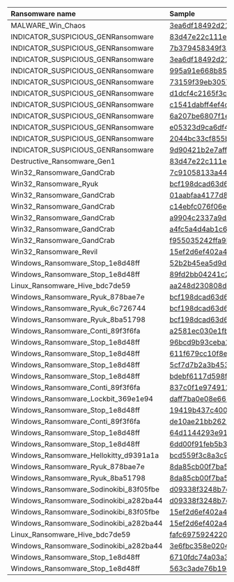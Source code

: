 | Ransomware name                        | Sample                                                                              |
|:---------------------------------------|:------------------------------------------------------------------------------------|
| MALWARE_Win_Chaos                      | [3ea6df18492d21811421659c4cf9b88e64c316f2bef8a19766b0c79012476cac.exe](bazaar-2023-08/3ea6df18492d21811421659c4cf9b88e64c316f2bef8a19766b0c79012476cac.exe) |
| INDICATOR_SUSPICIOUS_GENRansomware     | [83d47e22c111e450eded98abc855449cf42ec1916c9b92b47d18bd951b74b890.exe](bazaar-2023-08/83d47e22c111e450eded98abc855449cf42ec1916c9b92b47d18bd951b74b890.exe) |
| INDICATOR_SUSPICIOUS_GENRansomware     | [7b379458349f338d22093bb634b60b867d7fd1873cbd7c65c445f08e73cbb1f6.exe](bazaar-2023-08/7b379458349f338d22093bb634b60b867d7fd1873cbd7c65c445f08e73cbb1f6.exe) |
| INDICATOR_SUSPICIOUS_GENRansomware     | [3ea6df18492d21811421659c4cf9b88e64c316f2bef8a19766b0c79012476cac.exe](bazaar-2023-08/3ea6df18492d21811421659c4cf9b88e64c316f2bef8a19766b0c79012476cac.exe) |
| INDICATOR_SUSPICIOUS_GENRansomware     | [995a91e668b85a992c8a71aed191fa0fafa3b1606bf205bef93a2457786de555.exe](bazaar-2023-08/995a91e668b85a992c8a71aed191fa0fafa3b1606bf205bef93a2457786de555.exe) |
| INDICATOR_SUSPICIOUS_GENRansomware     | [73159f39eb305727b645fd77392deb7ad72687830cd20cc8f94db55bce8a85a6.exe](bazaar-2023-08/73159f39eb305727b645fd77392deb7ad72687830cd20cc8f94db55bce8a85a6.exe) |
| INDICATOR_SUSPICIOUS_GENRansomware     | [d1dcf4c2165f3cf5729ba76e1ee80f4709d8e7eca7a6c29ceffc5fc6b09660fe.exe](bazaar-2023-08/d1dcf4c2165f3cf5729ba76e1ee80f4709d8e7eca7a6c29ceffc5fc6b09660fe.exe) |
| INDICATOR_SUSPICIOUS_GENRansomware     | [c1541dabff4ef4cadea71595847685b69a3d61c0dc858357bcb9a275e12fc1f3.exe](bazaar-2023-08/c1541dabff4ef4cadea71595847685b69a3d61c0dc858357bcb9a275e12fc1f3.exe) |
| INDICATOR_SUSPICIOUS_GENRansomware     | [6a207be6807f1ea51f0bdeeb89e3ea4f0560f48f9b7ed3ed4ea68a212e2714ca.exe](bazaar-2023-08/6a207be6807f1ea51f0bdeeb89e3ea4f0560f48f9b7ed3ed4ea68a212e2714ca.exe) |
| INDICATOR_SUSPICIOUS_GENRansomware     | [e05323d9ca6df47d9add5b2f757ea2490ebd11dfe1b56b82a9e93ba9d814e162.exe](bazaar-2023-08/e05323d9ca6df47d9add5b2f757ea2490ebd11dfe1b56b82a9e93ba9d814e162.exe) |
| INDICATOR_SUSPICIOUS_GENRansomware     | [2044bc33cf855b4add30312da75ac8daa408197408da88ecd520d90bdef550ff.exe](bazaar-2023-08/2044bc33cf855b4add30312da75ac8daa408197408da88ecd520d90bdef550ff.exe) |
| INDICATOR_SUSPICIOUS_GENRansomware     | [9d90421b2e7afff3634a9b1590a165c07995d9e4f171e143c131d540147ec556.exe](bazaar-2023-08/9d90421b2e7afff3634a9b1590a165c07995d9e4f171e143c131d540147ec556.exe) |
| Destructive_Ransomware_Gen1            | [83d47e22c111e450eded98abc855449cf42ec1916c9b92b47d18bd951b74b890.exe](bazaar-2023-08/83d47e22c111e450eded98abc855449cf42ec1916c9b92b47d18bd951b74b890.exe) |
| Win32_Ransomware_GandCrab              | [7c91058133a449a21c3032d23853121b90fc990a8f5a33e8eb12497230a49399.exe](bazaar-2023-08/7c91058133a449a21c3032d23853121b90fc990a8f5a33e8eb12497230a49399.exe) |
| Win32_Ransomware_Ryuk                  | [bcf198dcad63d6b5498c5ec47b74ec71795cded5113ffeecb511f6f1fc63ab48.exe](bazaar-2023-08/bcf198dcad63d6b5498c5ec47b74ec71795cded5113ffeecb511f6f1fc63ab48.exe) |
| Win32_Ransomware_GandCrab              | [01aabfaa4177d8d4953a65e8c0d92df98d5eb9a3b8d557a369301660a252f550.exe](bazaar-2023-08/01aabfaa4177d8d4953a65e8c0d92df98d5eb9a3b8d557a369301660a252f550.exe) |
| Win32_Ransomware_GandCrab              | [c14ebfc076f06e2194587fd7246a520c648f78c4ed730be88c6f6deb0ae1f70a.exe](bazaar-2023-08/c14ebfc076f06e2194587fd7246a520c648f78c4ed730be88c6f6deb0ae1f70a.exe) |
| Win32_Ransomware_GandCrab              | [a9904c2337a9da922093cc51e185dc1ef2744db6ccacf46968b36698ce6a0f1d.exe](bazaar-2023-08/a9904c2337a9da922093cc51e185dc1ef2744db6ccacf46968b36698ce6a0f1d.exe) |
| Win32_Ransomware_GandCrab              | [a4fc5a4d4ab1c6834e63f2e3d7e9dcd5e874357c0cb5673215e97d67752b4a8f.exe](bazaar-2023-08/a4fc5a4d4ab1c6834e63f2e3d7e9dcd5e874357c0cb5673215e97d67752b4a8f.exe) |
| Win32_Ransomware_GandCrab              | [f955035242ffa9bde3904e1c51b491ba81b76e16e912c5ed292efcaf55b04c1b.exe](bazaar-2023-08/f955035242ffa9bde3904e1c51b491ba81b76e16e912c5ed292efcaf55b04c1b.exe) |
| Win32_Ransomware_Revil                 | [15ef2d6ef402a46165be39d9dbc0081cf28ebca0f407306dd80ac3a73a32c07b.exe](bazaar-2023-08/15ef2d6ef402a46165be39d9dbc0081cf28ebca0f407306dd80ac3a73a32c07b.exe) |
| Windows_Ransomware_Stop_1e8d48ff       | [52b2b45ea5d9d4871a9447c0f379ac85704447de2007b54073af0c30f7fbf488.exe](bazaar-2023-08/52b2b45ea5d9d4871a9447c0f379ac85704447de2007b54073af0c30f7fbf488.exe) |
| Windows_Ransomware_Stop_1e8d48ff       | [89fd2bb04241c20ad5c4b121ef76ad7bc562a88454406e7ee4a2eba7c7cb46c3.exe](bazaar-2023-08/89fd2bb04241c20ad5c4b121ef76ad7bc562a88454406e7ee4a2eba7c7cb46c3.exe) |
| Linux_Ransomware_Hive_bdc7de59         | [aa248d230808d4ec3ecaca3f4a05b405dfad6a34481903dc31c7d7ff6f137115.elf](bazaar-2023-08/aa248d230808d4ec3ecaca3f4a05b405dfad6a34481903dc31c7d7ff6f137115.elf) |
| Windows_Ransomware_Ryuk_878bae7e       | [bcf198dcad63d6b5498c5ec47b74ec71795cded5113ffeecb511f6f1fc63ab48.exe](bazaar-2023-08/bcf198dcad63d6b5498c5ec47b74ec71795cded5113ffeecb511f6f1fc63ab48.exe) |
| Windows_Ransomware_Ryuk_6c726744       | [bcf198dcad63d6b5498c5ec47b74ec71795cded5113ffeecb511f6f1fc63ab48.exe](bazaar-2023-08/bcf198dcad63d6b5498c5ec47b74ec71795cded5113ffeecb511f6f1fc63ab48.exe) |
| Windows_Ransomware_Ryuk_8ba51798       | [bcf198dcad63d6b5498c5ec47b74ec71795cded5113ffeecb511f6f1fc63ab48.exe](bazaar-2023-08/bcf198dcad63d6b5498c5ec47b74ec71795cded5113ffeecb511f6f1fc63ab48.exe) |
| Windows_Ransomware_Conti_89f3f6fa      | [a2581ec030e1fb08e26ddc61b11445286aaf7271932146e7e1442a49fff734de.exe](bazaar-2023-08/a2581ec030e1fb08e26ddc61b11445286aaf7271932146e7e1442a49fff734de.exe) |
| Windows_Ransomware_Stop_1e8d48ff       | [96bcd9b93ceba1b42e9bbbe07e20750ada32ac67a89e2bf6a4e01c9b161ca122.exe](bazaar-2023-08/96bcd9b93ceba1b42e9bbbe07e20750ada32ac67a89e2bf6a4e01c9b161ca122.exe) |
| Windows_Ransomware_Stop_1e8d48ff       | [611f679cc10f8ed05846a59c184c334363d770583f4e0e806bac21e51dbfb853.exe](bazaar-2023-08/611f679cc10f8ed05846a59c184c334363d770583f4e0e806bac21e51dbfb853.exe) |
| Windows_Ransomware_Stop_1e8d48ff       | [5cf7d7b2a3b453d04e0d30b3eb580cbb963939478fc1206496f619698fb63490.exe](bazaar-2023-08/5cf7d7b2a3b453d04e0d30b3eb580cbb963939478fc1206496f619698fb63490.exe) |
| Windows_Ransomware_Stop_1e8d48ff       | [bdebf6117d598f14d49d5348c8b7c0d622f0038523ee529154cceb5c4b39851b.exe](bazaar-2023-08/bdebf6117d598f14d49d5348c8b7c0d622f0038523ee529154cceb5c4b39851b.exe) |
| Windows_Ransomware_Conti_89f3f6fa      | [837c0f1e9749121e4f8204c2b5546964c10d4e3d85a514458c35cbc021762d5c.exe](bazaar-2023-08/837c0f1e9749121e4f8204c2b5546964c10d4e3d85a514458c35cbc021762d5c.exe) |
| Windows_Ransomware_Lockbit_369e1e94    | [daff7ba0e08e663f81f9b13a759221cb626b0e5cf45a6b17bb4d65663023cf78.exe](bazaar-2023-08/daff7ba0e08e663f81f9b13a759221cb626b0e5cf45a6b17bb4d65663023cf78.exe) |
| Windows_Ransomware_Stop_1e8d48ff       | [19419b437c400939e496ad97da0e268735aa3513d77dc378662efe36324bdea9.exe](bazaar-2023-08/19419b437c400939e496ad97da0e268735aa3513d77dc378662efe36324bdea9.exe) |
| Windows_Ransomware_Conti_89f3f6fa      | [de10ae21bb262728c616a707f90aa05088c9d8f2b810fc0f2fb1bddcf9aba938.exe](bazaar-2023-08/de10ae21bb262728c616a707f90aa05088c9d8f2b810fc0f2fb1bddcf9aba938.exe) |
| Windows_Ransomware_Stop_1e8d48ff       | [64d1144293e91b56860209f6f72b4b24ddfe5c32d4366f67684bc572350b30ea.exe](bazaar-2023-08/64d1144293e91b56860209f6f72b4b24ddfe5c32d4366f67684bc572350b30ea.exe) |
| Windows_Ransomware_Stop_1e8d48ff       | [6dd00f91feb5b3a755f3dee952d800d13544d451cedf6aca1eaee938d7afb030.exe](bazaar-2023-08/6dd00f91feb5b3a755f3dee952d800d13544d451cedf6aca1eaee938d7afb030.exe) |
| Windows_Ransomware_Hellokitty_d9391a1a | [bcd559f3c8a3c9b8887e1e2a8935fc373e17874729587f3a87fae4044ce23001.exe](bazaar-2023-08/bcd559f3c8a3c9b8887e1e2a8935fc373e17874729587f3a87fae4044ce23001.exe) |
| Windows_Ransomware_Ryuk_878bae7e       | [8da85cb00f7ba5e8c23b058d31a4b169c18936a8f7181015ce27e871d8b8cccd.exe](bazaar-2023-08/8da85cb00f7ba5e8c23b058d31a4b169c18936a8f7181015ce27e871d8b8cccd.exe) |
| Windows_Ransomware_Ryuk_8ba51798       | [8da85cb00f7ba5e8c23b058d31a4b169c18936a8f7181015ce27e871d8b8cccd.exe](bazaar-2023-08/8da85cb00f7ba5e8c23b058d31a4b169c18936a8f7181015ce27e871d8b8cccd.exe) |
| Windows_Ransomware_Sodinokibi_83f05fbe | [d09338f3248b7c43b4c58274d453732fca910a0cee2ca50a2b72fe0364fb615c.exe](bazaar-2023-08/d09338f3248b7c43b4c58274d453732fca910a0cee2ca50a2b72fe0364fb615c.exe) |
| Windows_Ransomware_Sodinokibi_a282ba44 | [d09338f3248b7c43b4c58274d453732fca910a0cee2ca50a2b72fe0364fb615c.exe](bazaar-2023-08/d09338f3248b7c43b4c58274d453732fca910a0cee2ca50a2b72fe0364fb615c.exe) |
| Windows_Ransomware_Sodinokibi_83f05fbe | [15ef2d6ef402a46165be39d9dbc0081cf28ebca0f407306dd80ac3a73a32c07b.exe](bazaar-2023-08/15ef2d6ef402a46165be39d9dbc0081cf28ebca0f407306dd80ac3a73a32c07b.exe) |
| Windows_Ransomware_Sodinokibi_a282ba44 | [15ef2d6ef402a46165be39d9dbc0081cf28ebca0f407306dd80ac3a73a32c07b.exe](bazaar-2023-08/15ef2d6ef402a46165be39d9dbc0081cf28ebca0f407306dd80ac3a73a32c07b.exe) |
| Linux_Ransomware_Hive_bdc7de59         | [fafc6975924220c79656a8c6719937bcfc80d2166f1351120021774d24bb1fd2.elf](bazaar-2023-08/fafc6975924220c79656a8c6719937bcfc80d2166f1351120021774d24bb1fd2.elf) |
| Windows_Ransomware_Sodinokibi_a282ba44 | [3e6fbc358e0204cb67a41b05771fac74f1b49737c7ab7138e415c7e9628ef545.exe](bazaar-2023-08/3e6fbc358e0204cb67a41b05771fac74f1b49737c7ab7138e415c7e9628ef545.exe) |
| Windows_Ransomware_Stop_1e8d48ff       | [6710fdc74a03a3a89dda4a3e29c6cfd1be93bf8a76a53214409f4ef972d3b5bf.exe](bazaar-2023-08/6710fdc74a03a3a89dda4a3e29c6cfd1be93bf8a76a53214409f4ef972d3b5bf.exe) |
| Windows_Ransomware_Stop_1e8d48ff       | [563c3ade76b19c229cce52b3aecd01ff9d02157258352073dbe4bc9d1791adf5.exe](bazaar-2023-08/563c3ade76b19c229cce52b3aecd01ff9d02157258352073dbe4bc9d1791adf5.exe) |